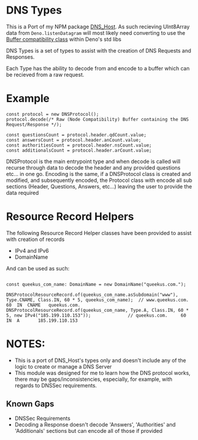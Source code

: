 # DNS Types

This is a Port of my NPM package [DNS_Host](https://www.npmjs.com/package/@queekusme/dns_host).
As such recieving UInt8Array data from `Deno.listenDatagram` will most likely need converting to use the [Buffer compatibility class](https://deno.land/std/node/buffer.ts) within Deno's std libs

DNS Types is a set of types to assist with the creation of DNS Requests and Responses.

Each Type has the ability to decode from and encode to a buffer which can be recieved from a raw request.

# Example
```
const protocol = new DNSProtocol();
protocol.decode(/* Raw (Node Compatibility) Buffer containing the DNS Request/Response */);

const questionsCount = protocol.header.qdCount.value;
const answersCount = protocol.header.anCount.value;
const authoritiesCount = protocol.header.nsCount.value;
const additionalsCount = protocol.header.arCount.value;
```

DNSProtocol is the main entrypoint type and when decode is called will recurse through data to decode the header and any provided questions etc... in one go.
Encoding is the same, if a DNSProtocol class is created and modified, and subsequently encoded, the Protocol class with encode all sub sections (Header, Questions, Answers, etc...) leaving the user to provide the data required

# Resource Record Helpers
The following Resource Record Helper classes have been provided to assist with creation of records
- IPv4 and IPv6
- DomainName

And can be used as such:

```

const queekus_com_name: DomainName = new DomainName("queekus.com.");

DNSProtocolResourceRecord.of(queekus_com_name.asSubdomain("www"), Type.CNAME, Class.IN, 60 * 5, queekus_com_name);  // www.queekus.com.	60	IN	CNAME	queekus.com.
DNSProtocolResourceRecord.of(queekus_com_name, Type.A, Class.IN, 60 * 5, new IPv4("185.199.110.153"));              // queekus.com.	    60	IN	A	    185.199.110.153
```

# NOTES:
- This is a port of DNS_Host's types only and doesn't include any of the logic to create or manage a DNS Server
- This module was designed for me to learn how the DNS protocol works, there may be gaps/inconsistencies, especially, for example, with regards to DNSSec requirements.

## Known Gaps
- DNSSec Requirements
- Decoding a Response doesn't decode 'Answers', 'Authorities' and 'Additionals' sections but can encode all of those if provided